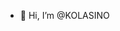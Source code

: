 - 👋 Hi, I’m @KOLASINO


<!---
KOLASINO/KOLASINO is a ✨ special ✨ repository because its `README.md` (this file) appears on your GitHub profile.
You can click the Preview link to take a look at your changes.
--->
